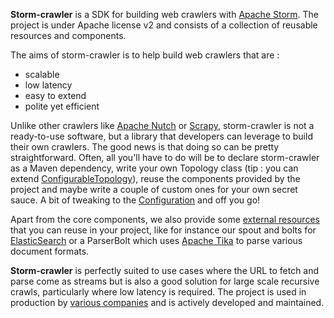 **Storm-crawler** is a SDK for building web crawlers with [Apache Storm](http://storm.apache.org). The project is under Apache license v2 and consists of a collection of reusable resources and components. 

The aims of storm-crawler is to help build web crawlers that are \:
* scalable
* low latency
* easy to extend
* polite yet efficient

Unlike other crawlers like [Apache Nutch](http://nutch.apache.org) or [Scrapy](http://scrapy.org/), storm-crawler is not a ready-to-use software, but a library that developers can leverage to build their own crawlers. The good news is that doing so can be pretty straightforward. Often, all you'll have to do will be to declare storm-crawler as a Maven dependency, write your own Topology class (tip \: you can extend [ConfigurableTopology](https://github.com/DigitalPebble/storm-crawler/blob/master/core/src/main/java/com/digitalpebble/storm/crawler/ConfigurableTopology.java)), reuse the components provided by the project and maybe write a couple of custom ones for your own secret sauce. A bit of tweaking to the [Configuration](https://github.com/DigitalPebble/storm-crawler/wiki/Configuration) and off you go!

Apart from the core components, we also provide some [external resources](https://github.com/DigitalPebble/storm-crawler/tree/master/external) that you can reuse in your project, like for instance our spout and bolts for [ElasticSearch](https://www.elastic.co/) or a ParserBolt which uses [Apache Tika](http://tika.apache.org) to parse various document formats.

**Storm-crawler** is perfectly suited to use cases where the URL to fetch and parse come as streams but is also a good solution for large scale recursive crawls, particularly where low latency is required. The project is used in production by [various companies](https://github.com/DigitalPebble/storm-crawler/wiki/Powered-By) and is actively developed and maintained.

